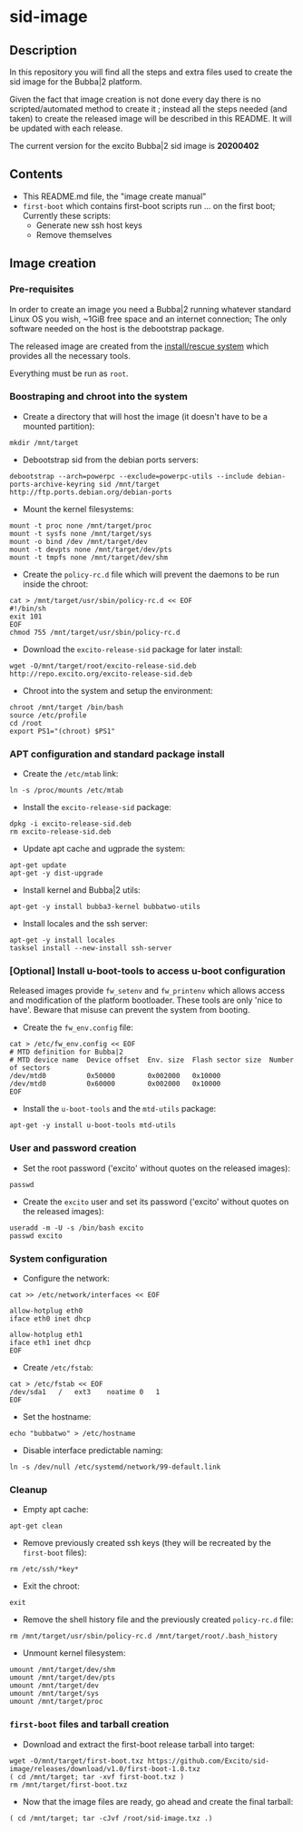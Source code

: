 # sid-image

## Description

In this repository you will find all the steps and extra files used to create the sid image for the Bubba|2 platform.

Given the fact that image creation is not done every day there is no scripted/automated method to create it ; instead all the steps needed (and taken) to create the released image will be described in this README. It will be updated with each release.

The current version for the excito Bubba|2 sid image is **20200402**

## Contents

- This README.md file, the "image create manual"
- `first-boot` which contains first-boot scripts run ... on the first boot; Currently these scripts:
  - Generate new ssh host keys
  - Remove themselves

## Image creation

### Pre-requisites

In order to create an image you need a Bubba|2 running whatever standard Linux OS you wish, ~1GiB free space and an internet connection; The only software needed on the host is the debootstrap package.

The released image are created from the [install/rescue system](https://github.com/Excito/buildroot) which provides all the necessary tools.

Everything must be run as `root`.

### Boostraping and chroot into the system

- Create a directory that will host the image (it doesn't have to be a mounted partition):
```
mkdir /mnt/target
```
- Debootstrap sid from the debian ports servers:
```
debootstrap --arch=powerpc --exclude=powerpc-utils --include debian-ports-archive-keyring sid /mnt/target http://ftp.ports.debian.org/debian-ports
```
- Mount the kernel filesystems:
```
mount -t proc none /mnt/target/proc
mount -t sysfs none /mnt/target/sys
mount -o bind /dev /mnt/target/dev
mount -t devpts none /mnt/target/dev/pts
mount -t tmpfs none /mnt/target/dev/shm
```
- Create the `policy-rc.d` file which will prevent the daemons to be run inside the chroot:
```
cat > /mnt/target/usr/sbin/policy-rc.d << EOF
#!/bin/sh
exit 101
EOF
chmod 755 /mnt/target/usr/sbin/policy-rc.d
```
- Download the `excito-release-sid` package for later install:
```
wget -O/mnt/target/root/excito-release-sid.deb http://repo.excito.org/excito-release-sid.deb

```
- Chroot into the system and setup the environment:
```
chroot /mnt/target /bin/bash
source /etc/profile
cd /root
export PS1="(chroot) $PS1"
```

### APT configuration and standard package install

- Create the `/etc/mtab` link:
```
ln -s /proc/mounts /etc/mtab
```
- Install the `excito-release-sid` package:
```
dpkg -i excito-release-sid.deb
rm excito-release-sid.deb
```
- Update apt cache and ugprade the system:
```
apt-get update
apt-get -y dist-upgrade
```
- Install kernel and Bubba|2 utils:
```
apt-get -y install bubba3-kernel bubbatwo-utils
```
- Install locales and the ssh server:
```
apt-get -y install locales
tasksel install --new-install ssh-server
```

### [Optional] Install u-boot-tools to access u-boot configuration

Released images provide `fw_setenv` and `fw_printenv` which allows access and modification of the platform bootloader. These tools are only 'nice to have'. Beware that misuse can prevent the system from booting.

- Create the `fw_env.config` file:
```
cat > /etc/fw_env.config << EOF
# MTD definition for Bubba|2
# MTD device name  Device offset  Env. size  Flash sector size  Number of sectors
/dev/mtd0          0x50000        0x002000   0x10000
/dev/mtd0          0x60000        0x002000   0x10000
EOF
```
- Install the `u-boot-tools` and the `mtd-utils` package:
```
apt-get -y install u-boot-tools mtd-utils
```

### User and password creation

- Set the root password ('excito' without quotes on the released images):
```
passwd
```
- Create the `excito` user and set its password ('excito' without quotes on the released images):
```
useradd -m -U -s /bin/bash excito
passwd excito
```

### System configuration

- Configure the network:
```
cat >> /etc/network/interfaces << EOF

allow-hotplug eth0
iface eth0 inet dhcp

allow-hotplug eth1
iface eth1 inet dhcp
EOF
```
- Create `/etc/fstab`:
```
cat > /etc/fstab << EOF
/dev/sda1   /   ext3    noatime 0   1
EOF
```
- Set the hostname:
```
echo "bubbatwo" > /etc/hostname
```
- Disable interface predictable naming:
```
ln -s /dev/null /etc/systemd/network/99-default.link
```

### Cleanup

- Empty apt cache:
```
apt-get clean
```
- Remove previously created ssh keys (they will be recreated by the `first-boot` files):
```
rm /etc/ssh/*key*
```
- Exit the chroot:
```
exit
```
- Remove the shell history file and the previously created `policy-rc.d` file:
```
rm /mnt/target/usr/sbin/policy-rc.d /mnt/target/root/.bash_history
```
- Unmount kernel filesystem:
```
umount /mnt/target/dev/shm
umount /mnt/target/dev/pts
umount /mnt/target/dev
umount /mnt/target/sys
umount /mnt/target/proc
```

### `first-boot` files and tarball creation ###

- Download and extract the first-boot release tarball into target:
```
wget -O/mnt/target/first-boot.txz https://github.com/Excito/sid-image/releases/download/v1.0/first-boot-1.0.txz
( cd /mnt/target; tar -xvf first-boot.txz )
rm /mnt/target/first-boot.txz
```
- Now that the image files are ready, go ahead and create the final tarball:
```
( cd /mnt/target; tar -cJvf /root/sid-image.txz .)
```
